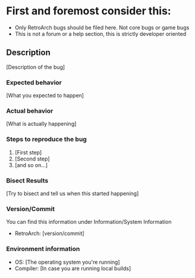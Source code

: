 # First and foremost consider this:
- Only RetroArch bugs should be filed here. Not core bugs or game bugs
- This is not a forum or a help section, this is strictly developer oriented

## Description

[Description of the bug]

### Expected behavior

[What you expected to happen]

### Actual behavior

[What is actually happening]

### Steps to reproduce the bug

1. [First step]
2. [Second step]
3. [and so on...]

### Bisect Results

[Try to bisect and tell us when this started happening]

### Version/Commit
You can find this information under Information/System Information

- RetroArch: [version/commit]

### Environment information

- OS: [The operating system you're running]
- Compiler: [In case you are running local builds]
